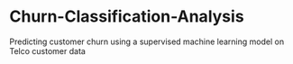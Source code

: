# Churn-Classification-Analysis
Predicting customer churn using a supervised machine learning model on Telco customer data
